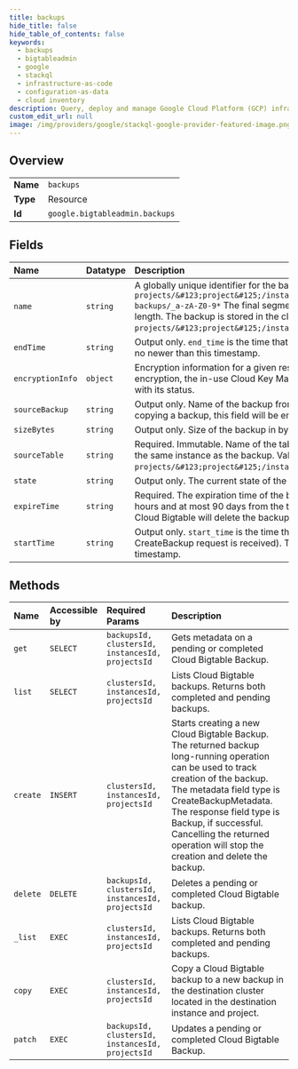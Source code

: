 ```yaml
---
title: backups
hide_title: false
hide_table_of_contents: false
keywords:
  - backups
  - bigtableadmin
  - google    
  - stackql
  - infrastructure-as-code
  - configuration-as-data
  - cloud inventory
description: Query, deploy and manage Google Cloud Platform (GCP) infrastructure and resources using SQL
custom_edit_url: null
image: /img/providers/google/stackql-google-provider-featured-image.png
---
```

  
    

## Overview
<table><tbody>
<tr><td><b>Name</b></td><td><code>backups</code></td></tr>
<tr><td><b>Type</b></td><td>Resource</td></tr>
<tr><td><b>Id</b></td><td><code>google.bigtableadmin.backups</code></td></tr>
</tbody></table>

## Fields
| Name | Datatype | Description |
|:-----|:---------|:------------|
| `name` | `string` | A globally unique identifier for the backup which cannot be changed. Values are of the form `projects/&#123;project&#125;/instances/&#123;instance&#125;/clusters/&#123;cluster&#125;/ backups/_a-zA-Z0-9*` The final segment of the name must be between 1 and 50 characters in length. The backup is stored in the cluster identified by the prefix of the backup name of the form `projects/&#123;project&#125;/instances/&#123;instance&#125;/clusters/&#123;cluster&#125;`. |
| `endTime` | `string` | Output only. `end_time` is the time that the backup was finished. The row data in the backup will be no newer than this timestamp. |
| `encryptionInfo` | `object` | Encryption information for a given resource. If this resource is protected with customer managed encryption, the in-use Cloud Key Management Service (Cloud KMS) key version is specified along with its status. |
| `sourceBackup` | `string` | Output only. Name of the backup from which this backup was copied. If a backup is not created by copying a backup, this field will be empty. Values are of the form: projects//instances//backups/. |
| `sizeBytes` | `string` | Output only. Size of the backup in bytes. |
| `sourceTable` | `string` | Required. Immutable. Name of the table from which this backup was created. This needs to be in the same instance as the backup. Values are of the form `projects/&#123;project&#125;/instances/&#123;instance&#125;/tables/&#123;source_table&#125;`. |
| `state` | `string` | Output only. The current state of the backup. |
| `expireTime` | `string` | Required. The expiration time of the backup, with microseconds granularity that must be at least 6 hours and at most 90 days from the time the request is received. Once the `expire_time` has passed, Cloud Bigtable will delete the backup and free the resources used by the backup. |
| `startTime` | `string` | Output only. `start_time` is the time that the backup was started (i.e. approximately the time the CreateBackup request is received). The row data in this backup will be no older than this timestamp. |
## Methods
| Name | Accessible by | Required Params | Description |
|:-----|:--------------|:----------------|:------------|
| `get` | `SELECT` | `backupsId, clustersId, instancesId, projectsId` | Gets metadata on a pending or completed Cloud Bigtable Backup. |
| `list` | `SELECT` | `clustersId, instancesId, projectsId` | Lists Cloud Bigtable backups. Returns both completed and pending backups. |
| `create` | `INSERT` | `clustersId, instancesId, projectsId` | Starts creating a new Cloud Bigtable Backup. The returned backup long-running operation can be used to track creation of the backup. The metadata field type is CreateBackupMetadata. The response field type is Backup, if successful. Cancelling the returned operation will stop the creation and delete the backup. |
| `delete` | `DELETE` | `backupsId, clustersId, instancesId, projectsId` | Deletes a pending or completed Cloud Bigtable backup. |
| `_list` | `EXEC` | `clustersId, instancesId, projectsId` | Lists Cloud Bigtable backups. Returns both completed and pending backups. |
| `copy` | `EXEC` | `clustersId, instancesId, projectsId` | Copy a Cloud Bigtable backup to a new backup in the destination cluster located in the destination instance and project. |
| `patch` | `EXEC` | `backupsId, clustersId, instancesId, projectsId` | Updates a pending or completed Cloud Bigtable Backup. |
